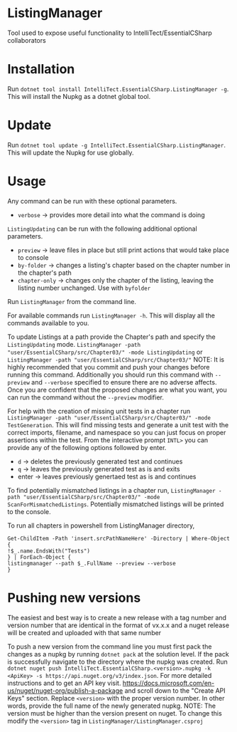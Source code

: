 # ListingManager
Tool used to expose useful functionality to IntelliTect/EssentialCSharp collaborators

# Installation

Run `dotnet tool install IntelliTect.EssentialCSharp.ListingManager -g`. This will install the Nupkg as a dotnet global tool.

# Update

Run `dotnet tool update -g IntelliTect.EssentialCSharp.ListingManager`. This will update the Nupkg for use globally.

# Usage

Any command can be run with these optional parameters.

- `verbose` -> provides more detail into what the command is doing

`ListingUpdating` can be run with the following additional optional parameters.

- `preview` -> leave files in place but still print actions that would take place to console
- `by-folder` -> changes a listing's chapter based on the chapter number in the chapter's path
- `chapter-only` -> changes only the chapter of the listing, leaving the listing number unchanged. Use with `byfolder` 

Run `ListingManager` from the command line. 

For available commands run `ListingManager -h`. This will display all the commands available to you.

To update Listings at a path provide the Chapter's path and specify the `ListingUpdating` mode.
`ListingManager -path "user/EssentialCSharp/src/Chapter03/" -mode ListingUpdating` or 
`ListingManager -path "user/EssentialCSharp/src/Chapter03/"`
NOTE: It is highly recommended that you commit and push your changes before running this command. Additionally you should 
run this command with `--preview` and `--verbose` specified to ensure there are no adverse affects. Once you are confident
that the proposed changes are what you want, you can run the command without the `--preview` modifier.

For help with the creation of missing unit tests in a chapter run 
`ListingManager -path "user/EssentialCSharp/src/Chapter03/" -mode TestGeneration`. This will find missing tests and
generate a unit test with the correct imports, filename, and namespace so you can just focus on proper assertions within
the test. From the interactive prompt `INTL>` you can provide any of the following options followed by enter.
- `d` -> deletes the previously generated test and continues
- `q` -> leaves the previously generated test as is and exits
- enter -> leaves previously genertaed test as is and continues

To find potentially mismatched listings in a chapter run, 
`ListingManager -path "user/EssentialCSharp/src/Chapter03/" -mode ScanForMismatchedListings`. Potentially mismatched listings
will be printed to the console.

To run all chapters in powershell from ListingManager directory,
```
Get-ChildItem -Path 'insert.srcPathNameHere' -Directory | Where-Object {
!$_.name.EndsWith("Tests")
} | ForEach-Object {
listingmanager --path $_.FullName --preview --verbose
} 
```

# Pushing new versions

The easiest and best way is to create a new release with a tag number and version number that are identical in the format of vx.x.x and a nuget release will be created and uploaded with that same number

To push a new version from the command line you must first pack the changes as a nupkg by running `dotnet pack` at 
the solution level. If the pack is successfully navigate to the directory where the nupkg was created. Run 
`dotnet nuget push IntelliTect.EssentialCSharp.<version>.nupkg -k <ApiKey> -s https://api.nuget.org/v3/index.json`. For
more detailed instructions and to get an API key visit. https://docs.microsoft.com/en-us/nuget/nuget-org/publish-a-package and
scroll down to the "Create API Keys" section. Replace `<version>` with the proper version number. In other words, provide the
full name of the newly generated nupkg. NOTE: The version must be higher than the version present on nuget. To change this
modify the `<version>` tag in `ListingManager/ListingManager.csproj`
